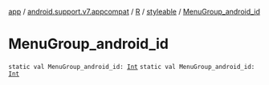 [app](../../../index.md) / [android.support.v7.appcompat](../../index.md) / [R](../index.md) / [styleable](index.md) / [MenuGroup_android_id](./-menu-group_android_id.md)

# MenuGroup_android_id

`static val MenuGroup_android_id: `[`Int`](https://kotlinlang.org/api/latest/jvm/stdlib/kotlin/-int/index.html)
`static val MenuGroup_android_id: `[`Int`](https://kotlinlang.org/api/latest/jvm/stdlib/kotlin/-int/index.html)